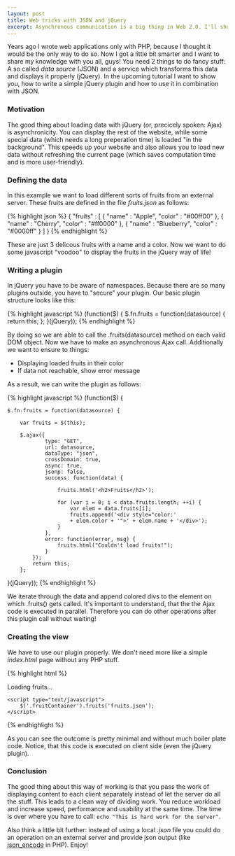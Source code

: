 ```yaml
---
layout: post
title: Web tricks with JSON and jQuery
excerpt: Asynchronous communication is a big thing in Web 2.0. I'll show you some fancy tricks!
---
```

Years ago I wrote web applications only with PHP, because I thought it would be the only way to do so. Now I got a little bit smarter and I want to share my knowledge with you all, guys! You need 2 things to do fancy stuff: A so called *data source* (JSON) and a service which transforms this data and displays it properly (jQuery). In the upcoming tutorial I want to show you, how to write a simple jQuery plugin and how to use it in combination with JSON.

### Motivation

The good thing about loading data with jQuery (or, precicely spoken: Ajax) is asynchronicity. You can display the rest of the website, while some special data (which needs a long preperation time) is loaded "in the background". This speeds up your website and also allows you to load new data without refreshing the current page (which saves computation time and is more user-friendly). 

### Defining the data

In this example we want to load different sorts of fruits from an external server. These fruits are defined in the file *fruits.json* as follows:

{% highlight json %}
{
	"fruits" : [
		{
			"name" : "Apple",
			"color" : "#00ff00"
		},
		{
			"name" : "Cherry",
			"color" : "#ff0000"
		},
		{
			"name" : "Blueberry",
			"color" : "#0000ff"
		}
	]
}
{% endhighlight %}

These are just 3 delicous fruits with a name and a color. Now we want to do some javascript "voodoo" to display the fruits in the jQuery way of life!

### Writing a plugin

In jQuery you have to be aware of namespaces. Because there are so many plugins outside, you have to "secure" your plugin. Our basic plugin structure looks like this:

{% highlight javascript %}
(function($) { 
    $.fn.fruits = function(datasource) {
        return this;
    }; 
}(jQuery));
{% endhighlight %}

By doing so we are able to call the .fruits(datasource) method on each valid DOM object. Now we have to make an asynchronous Ajax call. Additionally we want to ensure to things:

* Displaying loaded fruits in their color
* If data not reachable, show error message

As a result, we can write the plugin as follows:

{% highlight javascript %}
(function($) {
 
    $.fn.fruits = function(datasource) {
        
        var fruits = $(this);

        $.ajax({
                type: "GET",
                url: datasource,
                dataType: "json",
                crossDomain: true,
                async: true,
                jsonp: false,
                success: function(data) {
                     
                    fruits.html('<h2>Fruits</h2>');

                    for (var i = 0; i < data.fruits.length; ++i) {
                        var elem = data.fruits[i];
                        fruits.append('<div style="color:' 
                        + elem.color + '">' + elem.name + '</div>');
                    }
                },
                error: function(error, msg) {
                    fruits.html("Couldn't load fruits!");
                }
            });
            return this;
        };
 
}(jQuery));
{% endhighlight %}

We iterate through the data and append colored divs to the element on which .fruits() gets called. It's important to understand, that the the Ajax code is executed in parallel. Therefore you can do other operations after this plugin call without waiting!

### Creating the view

We have to use our plugin properly. We don't need more like a simple *index.html* page without any PHP stuff. 

{% highlight html %}
<html>
<head>
	<title>Fruit Plugin</title>
	<script src="//ajax.googleapis.com/ajax/libs/jquery/1.11.0/jquery.min.js"></script>
	<script src="jquery.fruits.js"></script>
</head>
<body>
	<div class="fruitContainer">Loading fruits...</div>

	<script type="text/javascript">
		$('.fruitContainer').fruits('fruits.json');
	</script>
</body>
{% endhighlight %}

As you can see the outcome is pretty minimal and without much boiler plate code. Notice, that this code is executed on client side (even the jQuery plugin).

### Conclusion

The good thing about this way of working is that you pass the work of displaying content to each client separately instead of let the server do all the stuff. This leads to a clean way of dividing work. You reduce workload and increase speed, performance and usability at the same time. The time is over where you have to call: ```echo "This is hard work for the server"```. 

Also think a little bit further: instead of using a local *.json* file you could do an operation on an external server and provide json output (like [json_encode](http://www.php.net/manual/de/function.json-encode.php) in PHP). Enjoy!
